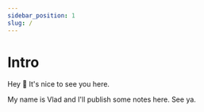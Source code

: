 ```yaml
---
sidebar_position: 1
slug: /
---
```


# Intro

Hey 👋 It's nice to see you here.

My name is Vlad and I'll publish some notes here. See ya.
